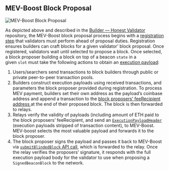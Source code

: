 ## MEV-Boost Block Proposal

![MEV-Boost Block Proposal](https://s3.us-west-2.amazonaws.com/secure.notion-static.com/ba103f23-f255-4424-9efc-7229bc598243/Untitled.png?X-Amz-Algorithm=AWS4-HMAC-SHA256&X-Amz-Content-Sha256=UNSIGNED-PAYLOAD&X-Amz-Credential=AKIAT73L2G45EIPT3X45%2F20220830%2Fus-west-2%2Fs3%2Faws4_request&X-Amz-Date=20220830T205159Z&X-Amz-Expires=86400&X-Amz-Signature=3ec5ca772e1bdf55a4711056d34f7936fe92ff020aea4128a0e983c7e7a71336&X-Amz-SignedHeaders=host&response-content-disposition=filename%20%3D%22Untitled.png%22&x-id=GetObject)

As depicted above and described in the [Builder — Honest Validator](https://github.com/ethereum/builder-specs/blob/main/specs/validator.md#builder----honest-validator) repository, the MEV-Boost block proposal process begins with a [registration step](https://github.com/ethereum/builder-specs/blob/main/specs/validator.md#registration-dissemination) that validators must perform ahead of  proposal duties. Registration ensures builders can craft blocks for a given validator’ block proposal. Once registered, validators wait until selected to propose a block. Once selected, a block proposer building a block on top of a beacon `state` in a given `slot` must take the following actions to obtain an [execution payload](https://github.com/ethereum/consensus-specs/blob/a45ee9bf5b1fde766d69e551a6b1a21fe2531734/specs/merge/beacon-chain.md#executionpayload):

1. Users/searchers send transactions to block builders through public or private peer-to-peer transaction pools.
2. Builders construct execution payloads using received transactions, and parameters the block proposer provided during registration. To process MEV payment, builders set their own address as the payload’s coinbase address and append a transaction to the [block proposers’ feeRecipient address ](https://www.notion.so/WIP-Builder-Payments-to-Block-Proposers-530eb36c60ad417a8702dd26da810b72)at the end of their proposed block. The block is then forwarded to relays.
3. Relays verify the validity of payloads (including amount of ETH paid to the block proposers’ feeRecipient, and send an [`ExecutionPayloadHeader`](https://github.com/ethereum/consensus-specs/blob/a45ee9bf5b1fde766d69e551a6b1a21fe2531734/specs/merge/beacon-chain.md#executionpayloadheader) (execution payloads stripped of transaction content), to MEV-Boost. MEV-boost selects the most valuable payload and forwards it to the block proposer.
4. The block proposer signs the payload and passes it back to MEV-Boost via [`submitBlindedBlock` API call](https://ethereum.github.io/builder-specs/#/Builder/submitBlindedBlock), which is forwarded to the relay. Once the relay verifies the proposers’ signature, it responds with the full execution payload body for the validator to use when proposing a `SignedBeaconBlock` to the network.